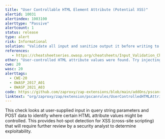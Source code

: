 ```yaml
---
title: "User Controllable HTML Element Attribute (Potential XSS)"
alertid: 10031
alertindex: 1003100
alerttype: "Passive"
alertcount: 1
status: release
type: alert
risk: Informational
solution: "Validate all input and sanitize output it before writing to any HTML attributes."
references:
   - https://cheatsheetseries.owasp.org/cheatsheets/Input_Validation_Cheat_Sheet.html
other: "User-controlled HTML attribute values were found. Try injecting special characters to see if XSS might be possible. The page at the following URL:  http://example.com/i.php?name=fred  appears to include user input in:   a(n) [img] tag [alt] attribute   The user input found was: name=fred  The user-controlled value was: pscanrules.usercontrolledhtmlattributes."
cwe: 20
wasc: 20
alerttags: 
  - CWE-20
  - OWASP_2017_A01
  - OWASP_2021_A03
code: https://github.com/zaproxy/zap-extensions/blob/main/addOns/pscanrules/src/main/java/org/zaproxy/zap/extension/pscanrules/UserControlledHTMLAttributesScanRule.java
linktext: "org/zaproxy/zap/extension/pscanrules/UserControlledHTMLAttributesScanRule.java"
---
```

This check looks at user-supplied input in query string parameters and POST data to identify where certain HTML attribute values might be controlled. This provides hot-spot detection for XSS (cross-site scripting) that will require further review by a security analyst to determine exploitability.
